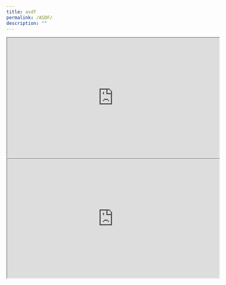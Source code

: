 ```yaml
---
title: asdf
permalink: /ASDF/
description: ""
---
```

<iframe width="560" height="315" src="https://www.youtube.com/embed/GQ-k8i7qkMw" title="YouTube video player"></iframe>

<iframe title="YouTube video player" src="https://www.youtube.com/embed/GQ-k8i7qkMw" height="315" width="560"></iframe>